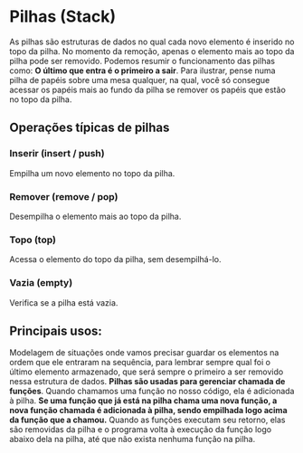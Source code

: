 # Pilhas (Stack)
As pilhas são estruturas de dados no qual cada novo elemento é inserido no topo da pilha. No momento da remoção, apenas o elemento mais ao topo da pilha pode ser removido. Podemos resumir o funcionamento das pilhas como: **O último que entra é o primeiro a sair**. Para ilustrar, pense numa pilha de papéis sobre uma mesa qualquer, na qual, você só consegue acessar os papéis mais ao fundo da pilha se remover os papéis que estão no topo da pilha.

## Operações típicas de pilhas
### Inserir (insert / push)
Empilha um novo elemento no topo da pilha.
### Remover (remove / pop)
Desempilha o elemento mais ao topo da pilha.
### Topo (top)
Acessa o elemento do topo da pilha, sem desempilhá-lo.
### Vazia (empty)
Verifica se a pilha está vazia.

## Principais usos:
Modelagem de situações onde vamos precisar guardar os elementos na ordem que ele entraram na sequência, para lembrar sempre qual foi o último elemento armazenado, que será sempre o primeiro a ser removido nessa estrutura de dados. **Pilhas são usadas para gerenciar chamada de funções**. Quando chamamos uma função no nosso código, ela é adicionada à pilha. **Se uma função que já está na pilha chama uma nova função, a nova função chamada é adicionada à pilha, sendo empilhada logo acima da função que a chamou.** Quando as funções executam seu retorno, elas são removidas da pilha e o programa volta à execução da função logo abaixo dela na pilha, até que não exista nenhuma função na pilha.